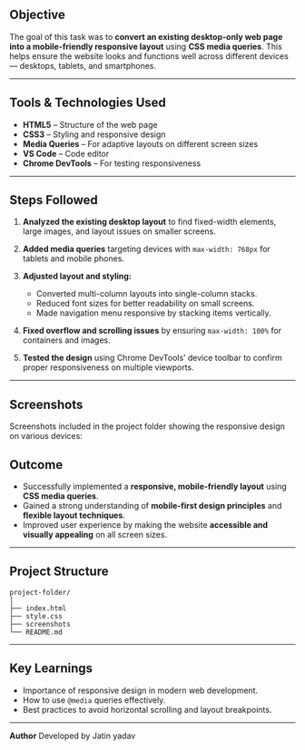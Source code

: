 

##  Objective

The goal of this task was to **convert an existing desktop-only web page into a mobile-friendly responsive layout** using **CSS media queries**.
This helps ensure the website looks and functions well across different devices — desktops, tablets, and smartphones.

---

##  Tools & Technologies Used

* **HTML5** – Structure of the web page
* **CSS3** – Styling and responsive design
* **Media Queries** – For adaptive layouts on different screen sizes
* **VS Code** – Code editor
* **Chrome DevTools** – For testing responsiveness

---

##  Steps Followed

1. **Analyzed the existing desktop layout** to find fixed-width elements, large images, and layout issues on smaller screens.
2. **Added media queries** targeting devices with `max-width: 768px` for tablets and mobile phones.
3. **Adjusted layout and styling:**

   * Converted multi-column layouts into single-column stacks.
   * Reduced font sizes for better readability on small screens.
   * Made navigation menu responsive by stacking items vertically.
4. **Fixed overflow and scrolling issues** by ensuring `max-width: 100%` for containers and images.
5. **Tested the design** using Chrome DevTools’ device toolbar to confirm proper responsiveness on multiple viewports.

---

##  Screenshots

  Screenshots included in the project folder showing the responsive design on various devices:


##  Outcome

* Successfully implemented a **responsive, mobile-friendly layout** using **CSS media queries**.
* Gained a strong understanding of **mobile-first design principles** and **flexible layout techniques**.
* Improved user experience by making the website **accessible and visually appealing** on all screen sizes.

---

##  Project Structure

```
project-folder/
│
├── index.html
├── style.css
├── screenshots
└── README.md
```

---

##  Key Learnings

* Importance of responsive design in modern web development.
* How to use `@media` queries effectively.
* Best practices to avoid horizontal scrolling and layout breakpoints.

---

**Author**
Developed by Jatin yadav

